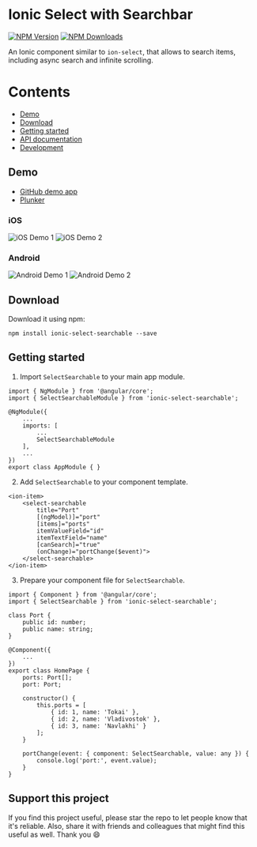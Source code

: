 [npm-image]: https://img.shields.io/npm/v/ionic-select-searchable.svg
[npm-url]: https://npmjs.org/package/ionic-select-searchable
[downloads-image]: https://img.shields.io/npm/dm/ionic-select-searchable.svg

# Ionic Select with Searchbar
[![NPM Version][npm-image]][npm-url]
[![NPM Downloads][downloads-image]][npm-url]

An Ionic component similar to `ion-select`, that allows to search items, including async search and infinite scrolling.

# Contents
* [Demo](#demo)
* [Download](#download)
* [Getting started](#getting-started)
* [API documentation](../../wiki/API-Documentation)
* [Development](#development)

## Demo
* [GitHub demo app](https://github.com/eakoriakin/ionic-select-searchable-demo)
* [Plunker](http://plnkr.co/edit/YzCBKS?p=preview)

### iOS
![iOS Demo 1](demo/ios-1.png)
![iOS Demo 2](demo/ios-2.png)

### Android
![Android Demo 1](demo/android-1.png)
![Android Demo 2](demo/android-2.png)

## Download
Download it using npm:

`npm install ionic-select-searchable --save`

## Getting started

1. Import `SelectSearchable` to your main app module.
```
import { NgModule } from '@angular/core';
import { SelectSearchableModule } from 'ionic-select-searchable';

@NgModule({
    ...
    imports: [
        ...
        SelectSearchableModule
    ],
    ...
})
export class AppModule { }

```
2. Add `SelectSearchable` to your component template.
```
<ion-item>
    <select-searchable
        title="Port"
        [(ngModel)]="port"
        [items]="ports"
        itemValueField="id"
        itemTextField="name"
        [canSearch]="true"
        (onChange)="portChange($event)">
    </select-searchable>
</ion-item>
```
3. Prepare your component file for `SelectSearchable`.
```
import { Component } from '@angular/core';
import { SelectSearchable } from 'ionic-select-searchable';

class Port {
    public id: number;
    public name: string;
}

@Component({
    ...
})
export class HomePage {
    ports: Port[];
    port: Port;

    constructor() {
        this.ports = [
            { id: 1, name: 'Tokai' },
            { id: 2, name: 'Vladivostok' },
            { id: 3, name: 'Navlakhi' }
        ];
    }

    portChange(event: { component: SelectSearchable, value: any }) {
        console.log('port:', event.value);
    }
}
```

## Support this project
If you find this project useful, please star the repo to let people know that it's reliable. Also, share it with friends and colleagues that might find this useful as well. Thank you 😄
